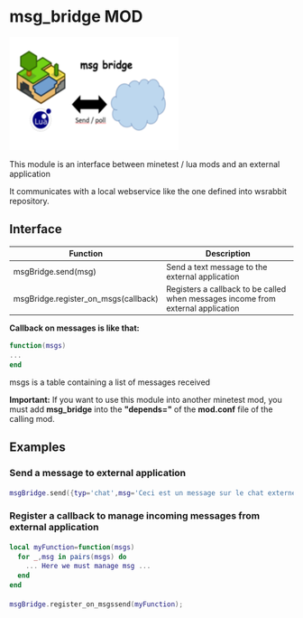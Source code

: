# msg_bridge MOD

![GitHub Logo](screenshot.png)

This module is an interface between minetest / lua mods and an external application

It communicates with a local webservice like the one defined into wsrabbit repository.

## Interface

Function|Description
--------|--------
msgBridge.send(msg)|Send a text message to the external application
msgBridge.register_on_msgs(callback)|Registers a callback to be called when messages income from external application

**Callback on messages is like that:**
```lua
function(msgs)
...
end
```
msgs is a table containing a list of messages received

**Important:** If you want to use this module into another minetest mod, you must add **msg_bridge** into the **"depends="** of the **mod.conf** file of the calling mod.

## Examples

### Send a message to external application
```lua
msgBridge.send({typ='chat',msg='Ceci est un message sur le chat externe'})
```

### Register a callback to manage incoming messages from external application
```lua
local myFunction=function(msgs)
  for _,msg in pairs(msgs) do
    ... Here we must manage msg ...
  end  
end

msgBridge.register_on_msgssend(myFunction);
```

